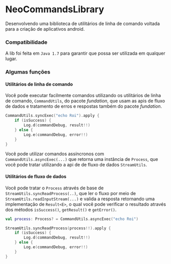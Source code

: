 # NeoCommandsLibrary
Desenvolvendo uma biblioteca de utilitários de linha de comando voltada para a criação de aplicativos android.

### Compatibilidade
A lib foi feita em `Java 1.7` para garantir que possa ser utilizada em qualquer lugar.

### Algumas funções
#### Utilitários de linha de comando
Você pode executar facilmente comandos utilizando os utilitários de linha de comando, `CommandUtils`, do pacote _fundation_, que usam as apis de fluxo de dados e tratamento de erros e respostas também do pacote _fundation_.
```kotlin
CommandUtils.syncExec("echo Roi").apply {
    if (isSuccess) {
        Log.d(commandDebug, result!!)
    } else {
        Log.e(commandDebug, error!!)
    }
}
```

Você pode utilizar comandos assíncronos com ` CommandUtils.asyncExec(...)` que retorna uma instância de `Process`, que você pode tratar utilizando a api de de fluxo de dados `StreamUtils`.

#### Utilitários de fluxo de dados
Você pode tratar o `Process` através de base de `StreamUtils.syncReadProcess(..)`, que ler o fluxo por meio de `StreamUtils.readInputStream(...)` e valida a resposta retornando uma implementação de  `Result<E>`, o qual você pode verificar o resultado através dos métodos `isSuccess()`, `getResult()` e `getError()`.
```kotlin
val process: Process? = CommandUtils.asyncExec("echo Roi")

StreamUtils.syncReadProcess(process!!).apply {
    if (isSuccess) {
        Log.d(commandDebug, result!!)
    } else {
        Log.e(commandDebug, error!!)
    }
}
```


